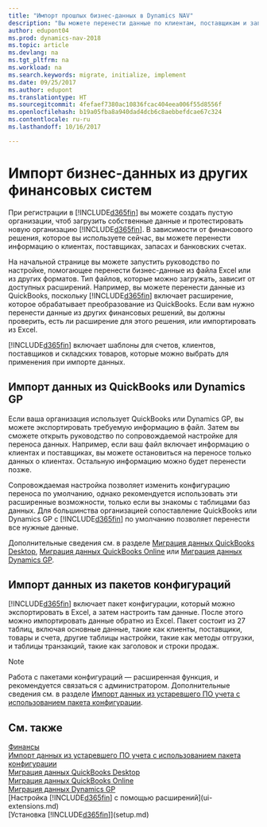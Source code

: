 ```yaml
---
title: "Импорт прошлых бизнес-данных в Dynamics NAV"
description: "Вы можете перенести данные по клиентам, поставщикам и запасам, например из Excel, QuickBooks или Dynamics GP, в Dynamics NAV."
author: edupont04
ms.prod: dynamics-nav-2018
ms.topic: article
ms.devlang: na
ms.tgt_pltfrm: na
ms.workload: na
ms.search.keywords: migrate, initialize, implement
ms.date: 09/25/2017
ms.author: edupont
ms.translationtype: HT
ms.sourcegitcommit: 4fefaef7380ac10836fcac404eea006f55d8556f
ms.openlocfilehash: b19a05fba8a940dad4dcb6c8aebbefdcae67c324
ms.contentlocale: ru-ru
ms.lasthandoff: 10/16/2017

---
```

# <a name="importing-business-data-from-other-finance-systems"></a>Импорт бизнес-данных из других финансовых систем
При регистрации в [!INCLUDE[d365fin](includes/d365fin_md.md)] вы можете создать пустую организации, чтоб загрузить собственные данные и протестировать новую организацию [!INCLUDE[d365fin](includes/d365fin_md.md)]. В зависимости от финансового решения, которое вы используете сейчас, вы можете перенести информацию о клиентах, поставщиках, запасах и банковских счетах.  

На начальной странице вы можете запустить руководство по настройке, помогающее перенести бизнес-данные из файла Excel или из других форматов. Тип файлов, которые можно загружать, зависит от доступных расширений. Например, вы можете перенести данные из QuickBooks, поскольку [!INCLUDE[d365fin](includes/d365fin_md.md)] включает расширение, которое обрабатывает преобразование из QuickBooks. Если вам нужно перенести данные из других финансовых решений, вы должны проверить, есть ли расширение для этого решения, или импортировать из Excel.  

[!INCLUDE[d365fin](includes/d365fin_md.md)] включает шаблоны для счетов, клиентов, поставщиков и складских товаров, которые можно выбрать для применения при импорте данных.  

## <a name="importing-data-from-quickbooks-or-dynamics-gp"></a>Импорт данных из QuickBooks или Dynamics GP
Если ваша организация использует QuickBooks или Dynamics GP, вы можете экспортировать требуемую информацию в файл. Затем вы сможете открыть руководство по сопровождаемой настройке для переноса данных.
Например, если ваш файл включает информацию о клиентах и поставщиках, вы можете остановиться на переносе только данных о клиентах. Остальную информацию можно будет перенести позже.  

Сопровождаемая настройка позволяет изменить конфигурацию переноса по умолчанию, однако рекомендуется использовать эти расширенные возможности, только если вы знакомы с таблицами баз данных. Для большинства организацией сопоставление QuickBooks или Dynamics GP с [!INCLUDE[d365fin](includes/d365fin_md.md)] по умолчанию позволяет перенести все нужные данные.  

Дополнительные сведения см. в разделе [Миграция данных QuickBooks Desktop](ui-extensions-quickbooks-data-migration.md), [Миграция данных QuickBooks Online](ui-extensions-quickbooks-online-data-migration.md) или [Миграция данных Dynamics GP](ui-extensions-dynamicsgp-data-migration.md).  

## <a name="importing-data-from-configuration-packages"></a>Импорт данных из пакетов конфигураций
[!INCLUDE[d365fin](includes/d365fin_md.md)] включает пакет конфигурации, который можно экспортировать в Excel, а затем настроить там данные. После этого можно импортировать данные обратно из Excel. Пакет состоит из 27 таблиц, включая основные данные, такие как клиенты, поставщики, товары и счета, другие таблицы настройки, такие как методы отгрузки, и таблицы транзакций, такие как заголовок и строки продаж.  

> [!NOTE]  
>   Работа с пакетами конфигураций — расширенная функция, и рекомендуется связаться с администратором. Дополнительные сведения см. в разделе [Импорт данных из устаревшего ПО учета с использованием пакета конфигурации](across-import-data-configuration-packages.md).  

## <a name="see-also"></a>См. также
[Финансы](finance.md)  
[Импорт данных из устаревшего ПО учета с использованием пакета конфигурации](across-import-data-configuration-packages.md)  
[Миграция данных QuickBooks Desktop](ui-extensions-quickbooks-data-migration.md)  
[Миграция данных QuickBooks Online](ui-extensions-quickbooks-online-data-migration.md)  
[Миграция данных Dynamics GP](ui-extensions-dynamicsgp-data-migration.md)  
[Настройка [!INCLUDE[d365fin](includes/d365fin_md.md)] с помощью расширений](ui-extensions.md)   
[Установка [!INCLUDE[d365fin](includes/d365fin_md.md)]](setup.md)

## 

